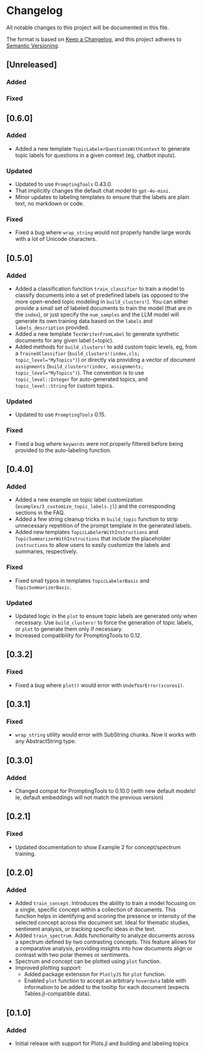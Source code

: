 # Changelog
All notable changes to this project will be documented in this file.

The format is based on [Keep a Changelog](https://keepachangelog.com/en/1.0.0/),
and this project adheres to [Semantic Versioning](https://semver.org/spec/v2.0.0.html).

## [Unreleased]

### Added

### Fixed

## [0.6.0]

### Added
- Added a new template `TopicLabelerQuestionsWithContext` to generate topic labels for questions in a given context (eg, chatbot inputs).

### Updated
- Updated to use `PromptingTools` 0.43.0.
- That implicitly changes the default chat model to `gpt-4o-mini`.
- Minor updates to labeling templates to ensure that the labels are plain text, no markdown or code.

### Fixed
- Fixed a bug where `wrap_string` would not properly handle large words with a lot of Unicode characters.

## [0.5.0]

### Added
- Added a classification function `train_classifier` to train a model to classify documents into a set of predefined labels (as opposed to the more open-ended topic modeling in `build_clusters!`). You can either provide a small set of labeled documents to train the model (that are in the `index`), or just specify the `num_samples` and the LLM model will generate its own training data based on the `labels` and `labels_description` provided.
- Added a new template `TextWriterFromLabel` to generate synthetic documents for any given label (=topic).
- Added methods for `build_clusters!` to add custom topic levels, eg, from a `TrainedClassifier` (`build_clusters!(index,cls; topic_level="MyTopics")`) or directly via providing a vector of document `assignments` (`build_clusters!(index, assignments; topic_level="MyTopics")`). The convention is to use `topic_level::Integer` for auto-generated topics, and `topic_level::String` for custom topics.

### Updated
- Updated to use `PromptingTools` 0.15.

### Fixed
- Fixed a bug where `keywords` were not properly filtered before being provided to the auto-labeling function.

## [0.4.0]

### Added
- Added a new example on topic label customization (`examples/3_customize_topic_labels.jl`) and the corresponding sections in the FAQ.
- Added a few string cleanup tricks in `build_topic` function to strip unnecessary repetition of the prompt template in the generated labels.
- Added new templates `TopicLabelerWithInstructions` and `TopicSummarizerWithInstructions` that include the placeholder `instructions` to allow users to easily customize the labels and summaries, respectively.

### Fixed
- Fixed small typos in templates `TopicLabelerBasic` and `TopicSummarizerBasic`.

### Updated
- Updated logic in the `plot` to ensure topic labels are generated only when necessary. Use `build_clusters!` to force the generation of topic labels, or `plot` to generate them only if necessary.
- Increased compatibility for PromptingTools to 0.12.

## [0.3.2]

### Fixed
- Fixed a bug where `plot()` would error with `UndefVarError(scores1)`.

## [0.3.1]

### Fixed
- `wrap_string` utility would error with SubString chunks. Now it works with any AbstractString type.

## [0.3.0]

### Added
- Changed compat for PromptingTools to 0.10.0 (with new default models! Ie, default embeddings will not match the previous version)

## [0.2.1]

### Fixed
- Updated documentation to show Example 2 for concept/spectrum training.

## [0.2.0]

### Added
- Added `train_concept`. Introduces the ability to train a model focusing on a single, specific concept within a collection of documents. This function helps in identifying and scoring the presence or intensity of the selected concept across the document set. Ideal for thematic studies, sentiment analysis, or tracking specific ideas in the text.
- Added `train_spectrum`. Adds functionality to analyze documents across a spectrum defined by two contrasting concepts. This feature allows for a comparative analysis, providing insights into how documents align or contrast with two polar themes or sentiments.
- Spectrum and concept can be plotted using `plot` function.
- Improved plotting support: 
  - Added package extension for `PlotlyJS` for `plot` function.
  - Enabled `plot` function to accept an arbitrary `hoverdata` table with information to be added to the tooltip for each document (expects Tables.jl-compatible data).

## [0.1.0]

### Added
- Initial release with support for Plots.jl and building and labeling topics